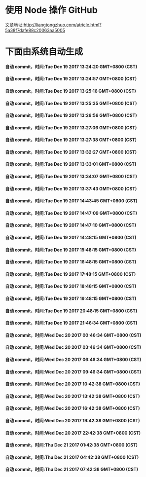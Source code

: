 # 使用 Node 操作 GitHub
文章地址:http://liangtongzhuo.com/atricle.html?5a38f7dafe88c20063aa5005

# 下面由系统自动生成


#### 自动 commit，时间:Tue Dec 19 2017 13:24:20 GMT+0800 (CST)
#### 自动 commit，时间:Tue Dec 19 2017 13:24:57 GMT+0800 (CST)
#### 自动 commit，时间:Tue Dec 19 2017 13:25:16 GMT+0800 (CST)
#### 自动 commit，时间:Tue Dec 19 2017 13:25:35 GMT+0800 (CST)
#### 自动 commit，时间:Tue Dec 19 2017 13:26:56 GMT+0800 (CST)
#### 自动 commit，时间:Tue Dec 19 2017 13:27:06 GMT+0800 (CST)
#### 自动 commit，时间:Tue Dec 19 2017 13:27:38 GMT+0800 (CST)
#### 自动 commit，时间:Tue Dec 19 2017 13:32:27 GMT+0800 (CST)
#### 自动 commit，时间:Tue Dec 19 2017 13:33:01 GMT+0800 (CST)
#### 自动 commit，时间:Tue Dec 19 2017 13:34:07 GMT+0800 (CST)
#### 自动 commit，时间:Tue Dec 19 2017 13:37:43 GMT+0800 (CST)
#### 自动 commit，时间:Tue Dec 19 2017 14:43:45 GMT+0800 (CST)
#### 自动 commit，时间:Tue Dec 19 2017 14:47:09 GMT+0800 (CST)
#### 自动 commit，时间:Tue Dec 19 2017 14:47:10 GMT+0800 (CST)
#### 自动 commit，时间:Tue Dec 19 2017 14:48:15 GMT+0800 (CST)
#### 自动 commit，时间:Tue Dec 19 2017 15:48:15 GMT+0800 (CST)
#### 自动 commit，时间:Tue Dec 19 2017 16:48:15 GMT+0800 (CST)
#### 自动 commit，时间:Tue Dec 19 2017 17:48:15 GMT+0800 (CST)
#### 自动 commit，时间:Tue Dec 19 2017 18:48:15 GMT+0800 (CST)
#### 自动 commit，时间:Tue Dec 19 2017 19:48:15 GMT+0800 (CST)
#### 自动 commit，时间:Tue Dec 19 2017 20:48:15 GMT+0800 (CST)
#### 自动 commit，时间:Tue Dec 19 2017 21:46:34 GMT+0800 (CST)
#### 自动 commit，时间:Wed Dec 20 2017 00:46:34 GMT+0800 (CST)
#### 自动 commit，时间:Wed Dec 20 2017 03:46:34 GMT+0800 (CST)
#### 自动 commit，时间:Wed Dec 20 2017 06:46:34 GMT+0800 (CST)
#### 自动 commit，时间:Wed Dec 20 2017 09:46:34 GMT+0800 (CST)
#### 自动 commit，时间:Wed Dec 20 2017 10:42:38 GMT+0800 (CST)
#### 自动 commit，时间:Wed Dec 20 2017 13:42:38 GMT+0800 (CST)
#### 自动 commit，时间:Wed Dec 20 2017 16:42:38 GMT+0800 (CST)
#### 自动 commit，时间:Wed Dec 20 2017 19:42:38 GMT+0800 (CST)
#### 自动 commit，时间:Wed Dec 20 2017 22:42:38 GMT+0800 (CST)
#### 自动 commit，时间:Thu Dec 21 2017 01:42:38 GMT+0800 (CST)
#### 自动 commit，时间:Thu Dec 21 2017 04:42:38 GMT+0800 (CST)
#### 自动 commit，时间:Thu Dec 21 2017 07:42:38 GMT+0800 (CST)
